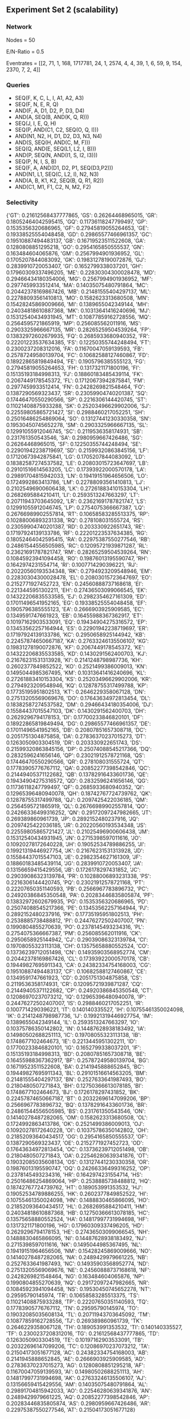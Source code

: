 ## Experiment Set 2 (scalability)

### Network 

Nodes = 50

E/N-Ratio = 0.5

Eventrates = [[2, 71, 1, 168, 1717781, 24, 1, 2574, 4, 4, 39, 1, 6, 59, 9, 154, 2370, 7, 2, 4]]

### Queries 

- SEQ(F, K, C, L, I, A1, A2, A3)
- SEQ(F, N, E, R, Q)
- AND(F, A, D1, D2, P, D3, D4)
- AND(A, SEQ(B, AND(K, Q, R)))
- SEQ(J, I, E, Q, H)
- SEQ(P, AND(C1, C2, SEQ(O, Q, I)))
- AND(N1, N2, H, D1, D2, D3, N3, N4)
- AND(S, SEQ(H, AND(C, M, F)))
- SEQ(Q, AND(E, SEQ(L1, L2, I, B)))
- AND(P, SEQ(N, AND(I1, S, I2, I3)))
- SEQ(P, N, I, S, B)
- SEQ(F, A, AND(D1, D2, P1, SEQ(D3,P2)))
- AND(N1, L1, SEQ(C, L2, I), N2, N3)
- AND(A, B, K1, K2, SEQ(B, Q, R1, R2))
- AND(C1, M1, F1, C2, N, M2, F2)

### Selectivity

{'GT': 0.21612568437777865, 'GS': 0.26264468965015, 'GR': 0.18052464042595415, 'GQ': 0.11736118247799497, 'GP': 0.1535356320686965, 'GF': 0.27945819055264653, 'GE': 0.19338525554048458, 'GD': 0.29865577466961357, 'GC': 0.19510887494483137, 'GB': 0.16719523511522608, 'GA': 0.1280808851295218, 'GO': 0.2954165850555537, 'GN': 0.163484604065876, 'GM': 0.2567994901936952, 'GL': 0.1705207844083092, 'GK': 0.19831278190072876, 'GJ': 0.2839910720053407, 'GI': 0.1652799338037201, 'GH': 0.17960309337496205, 'ME': 0.22830304300028478, 'MD': 0.29466434180354006, 'MG': 0.2567994901936952, 'MF': 0.2977459933512414, 'MA': 0.14035075480791864, 'MC': 0.20442378169867426, 'MB': 0.21481555404297137, 'ML': 0.22788093561410813, 'MO': 0.1582623313680508, 'MN': 0.15428245869009666, 'MI': 0.1389655042349144, 'MH': 0.24034818610887368, 'MK': 0.10313641416240696, 'MJ': 0.15312540434931945, 'MT': 0.10877859162728556, 'MQ': 0.2564595721865919, 'MP': 0.256085562011916, 'MS': 0.2903325966667135, 'MR': 0.28265259504539264, 'FP': 0.13832972602679935, 'FQ': 0.2685933680940352, 'FR': 0.22201223537634385, 'FS': 0.12250355744248494, 'FT': 0.2300237208312016, 'FA': 0.11670047059139593, 'FB': 0.25787249580139704, 'FC': 0.10682588127460867, 'FD': 0.18922865819849494, 'FE': 0.1905796385555123, 'FG': 0.27945819055264653, 'FH': 0.1317321171800196, 'FI': 0.15135193184998313, 'FJ': 0.18860183485439114, 'FK': 0.2067449178545372, 'FL': 0.17120673942875841, 'FM': 0.2977459933512414, 'FN': 0.2428269821548464, 'FO': 0.1387290569323437, 'SR': 0.23059904740201387, 'SQ': 0.17446470550290566, 'SP': 0.2216306144420745, 'ST': 0.11021408875933288, 'SK': 0.25203496629902006, 'SJ': 0.22559805865721427, 'SI': 0.2988460217052251, 'SH': 0.25016486254869064, 'SO': 0.13127441230330358, 'SN': 0.19530450745652278, 'SM': 0.2903325966667135, 'SL': 0.12991055912046745, 'SC': 0.2119536358174931, 'SB': 0.231761350543546, 'SA': 0.2980959667426486, 'SG': 0.26264468965015, 'SF': 0.12250355744248494, 'SE': 0.22901942238719697, 'SD': 0.21599320863845156, 'LF': 0.17120673942875841, 'LG': 0.1705207844083092, 'LD': 0.18382587274537582, 'LE': 0.20803015723647697, 'LB': 0.29101516614563205, 'LC': 0.17393922000570178, 'LA': 0.29891704815942033, 'LN': 0.19419151964656506, 'LO': 0.1724992863413786, 'LM': 0.22788093561410813, 'LJ': 0.21025496900606438, 'LK': 0.27261883410153304, 'LH': 0.2682695884210411, 'LI': 0.2593513247663297, 'LT': 0.20711943703645092, 'LR': 0.23621691787821747, 'LS': 0.12991055912046745, 'LP': 0.2754075366667387, 'LQ': 0.26766989902557814, 'RT': 0.10658583285513375, 'RP': 0.10288006893231338, 'RQ': 0.278108031555724, 'RS': 0.23059904740201387, 'RD': 0.203330922651743, 'RE': 0.17197924139133786, 'RF': 0.22201223537634385, 'RG': 0.18052464042595415, 'RA': 0.22975387550277546, 'RB': 0.24861544556505985, 'RC': 0.12095721939871287, 'RL': 0.23621691787821747, 'RM': 0.28265259504539264, 'RN': 0.10845923941094458, 'RO': 0.19876013195590747, 'RH': 0.1642974231554714, 'RI': 0.1007714290396221, 'RJ': 0.20220560193534348, 'RK': 0.2794923209548946, 'EM': 0.22830304300028478, 'EL': 0.20803015723647697, 'EO': 0.2152771927452723, 'EN': 0.24560888737168618, 'EI': 0.2213445951302211, 'EH': 0.27436503099066545, 'EK': 0.14322206835533585, 'EJ': 0.2982354627161309, 'ED': 0.17011496541952165, 'EG': 0.19338525554048458, 'EF': 0.1905796385555123, 'EA': 0.2666903925909585, 'EC': 0.1349591747661923, 'EB': 0.16455988367362917, 'ET': 0.10197162903533091, 'EQ': 0.19434904275316572, 'EP': 0.13453562257164944, 'ES': 0.22901942238719697, 'ER': 0.17197924139133786, 'KC': 0.2950658925144942, 'KB': 0.22457874650667187, 'KA': 0.27633246135506107, 'KG': 0.19831278190072876, 'KF': 0.2067449178545372, 'KE': 0.14322206835533585, 'KD': 0.1430291562400703, 'KJ': 0.21676231531313928, 'KI': 0.2141248798987736, 'KH': 0.2602377849852522, 'KO': 0.2521499386009013, 'KN': 0.1495044985367495, 'KM': 0.10313641416240696, 'KL': 0.27261883410153304, 'KS': 0.25203496629902006, 'KR': 0.2794923209548946, 'KQ': 0.12878755317499788, 'KP': 0.17735195951802513, 'KT': 0.2646229358067128, 'DN': 0.27513205569069676, 'DO': 0.17643634972813454, 'DL': 0.18382587274537582, 'DM': 0.29466434180354006, 'DJ': 0.15584437015547103, 'DK': 0.1430291562400703, 'DH': 0.2629296794178153, 'DI': 0.17700233846820101, 'DF': 0.18922865819849494, 'DG': 0.29865577466961357, 'DE': 0.17011496541952165, 'DB': 0.20807851657308718, 'DC': 0.2051751304875858, 'DA': 0.27836370237015273, 'DT': 0.1263050903304519, 'DR': 0.203330922651743, 'DS': 0.21599320863845156, 'DP': 0.25074088545217366, 'DQ': 0.2832596241656146, 'QP': 0.23021912578721168, 'QS': 0.17446470550290566, 'QR': 0.278108031555724, 'QT': 0.17783905776767112, 'QA': 0.20852277398542846, 'QC': 0.21449405371122682, 'QB': 0.13782916433601736, 'QE': 0.19434904275316572, 'QD': 0.2832596241656146, 'QG': 0.11736118247799497, 'QF': 0.2685933680940352, 'QI': 0.12965396480940078, 'QH': 0.18742767724739762, 'QK': 0.12878755317499788, 'QJ': 0.2097425422036185, 'QM': 0.2564595721865919, 'QL': 0.26766989902557814, 'QO': 0.24266336499316252, 'QN': 0.29172097247982665, 'JT': 0.269389860961739, 'JP': 0.2892152480237916, 'JQ': 0.2097425422036185, 'JR': 0.20220560193534348, 'JS': 0.22559805865721427, 'JL': 0.21025496900606438, 'JM': 0.15312540434931945, 'JN': 0.2715398597011616, 'JO': 0.10920278172640228, 'JH': 0.19052534789886255, 'JI': 0.19921319446927754, 'JK': 0.21676231531313928, 'JD': 0.15584437015547103, 'JE': 0.2982354627161309, 'JF': 0.18860183485439114, 'JG': 0.2839910720053407, 'JA': 0.13156659415429556, 'JB': 0.1726178297431852, 'JC': 0.29039086323139784, 'PR': 0.10288006893231338, 'PS': 0.2216306144420745, 'PQ': 0.23021912578721168, 'PT': 0.22207650351140593, 'PB': 0.2566967783896732, 'PC': 0.24920386845350548, 'PA': 0.20283446835805874, 'PF': 0.13832972602679935, 'PG': 0.1535356320686965, 'PD': 0.25074088545217366, 'PE': 0.13453562257164944, 'PJ': 0.2892152480237916, 'PK': 0.17735195951802513, 'PH': 0.2538885738488812, 'PI': 0.24476272502407007, 'PN': 0.1990804855270639, 'PO': 0.2378145493234316, 'PL': 0.2754075366667387, 'PM': 0.256085562011916, 'CK': 0.2950658925144942, 'CJ': 0.29039086323139784, 'CI': 0.19708055323113138, 'CH': 0.13575658880552524, 'CO': 0.13736239712051498, 'CN': 0.14935903568952774, 'CM': 0.20442378169867426, 'CL': 0.17393922000570178, 'CB': 0.19449827695911343, 'CA': 0.24382334754168003, 'CG': 0.19510887494483137, 'CF': 0.10682588127460867, 'CE': 0.1349591747661923, 'CD': 0.2051751304875858, 'CS': 0.2119536358174931, 'CR': 0.12095721939871287, 'CQ': 0.21449405371122682, 'CP': 0.24920386845350548, 'CT': 0.12086970237073212, 'IQ': 0.12965396480940078, 'IP': 0.24476272502407007, 'IS': 0.2988460217052251, 'IR': 0.1007714290396221, 'IT': 0.140140335527, 'IH': 0.10755461350024098, 'IK': 0.2141248798987736, 'IJ': 0.19921319446927754, 'IM': 0.1389655042349144, 'IL': 0.2593513247663297, 'IO': 0.10375786350142802, 'IN': 0.14487628938183492, 'IA': 0.14980502688251113, 'IC': 0.19708055323113138, 'IB': 0.1748677102464673, 'IE': 0.2213445951302211, 'ID': 0.17700233846820101, 'IG': 0.1652799338037201, 'IF': 0.15135193184998313, 'BD': 0.20807851657308718, 'BE': 0.16455988367362917, 'BF': 0.25787249580139704, 'BG': 0.16719523511522608, 'BA': 0.2141945888652845, 'BC': 0.19449827695911343, 'BL': 0.29101516614563205, 'BM': 0.21481555404297137, 'BN': 0.2527633641987493, 'BO': 0.2180480507271843, 'BH': 0.12750366613078185, 'BI': 0.1748677102464673, 'BJ': 0.1726178297431852, 'BK': 0.22457874650667187, 'BT': 0.20322696147099206, 'BP': 0.2566967783896732, 'BQ': 0.13782916433601736, 'BR': 0.24861544556505985, 'BS': 0.231761350543546, 'ON': 0.14140278487282065, 'OM': 0.1582623313680508, 'OL': 0.1724992863413786, 'OK': 0.2521499386009013, 'OJ': 0.10920278172640228, 'OI': 0.10375786350142802, 'OH': 0.21852093640434517, 'OG': 0.2954165850555537, 'OF': 0.1387290569323437, 'OE': 0.2152771927452723, 'OD': 0.17643634972813454, 'OC': 0.13736239712051498, 'OB': 0.2180480507271843, 'OA': 0.22546280639341876, 'OT': 0.19032085035608134, 'OS': 0.13127441230330358, 'OR': 0.19876013195590747, 'OQ': 0.24266336499316252, 'OP': 0.2378145493234316, 'HR': 0.1642974231554714, 'HS': 0.25016486254869064, 'HP': 0.2538885738488812, 'HQ': 0.18742767724739762, 'HT': 0.189053991353532, 'HJ': 0.19052534789886255, 'HK': 0.2602377849852522, 'HI': 0.10755461350024098, 'HN': 0.1488830465866095, 'HO': 0.21852093640434517, 'HL': 0.2682695884210411, 'HM': 0.24034818610887368, 'HB': 0.12750366613078185, 'HC': 0.13575658880552524, 'HA': 0.14817997731994698, 'HF': 0.1317321171800196, 'HG': 0.17960309337496205, 'HD': 0.2629296794178153, 'HE': 0.27436503099066545, 'NH': 0.1488830465866095, 'NI': 0.14487628938183492, 'NJ': 0.2715398597011616, 'NK': 0.1495044985367495, 'NL': 0.19419151964656506, 'NM': 0.15428245869009666, 'NO': 0.14140278487282065, 'NA': 0.2489429979661225, 'NB': 0.2527633641987493, 'NC': 0.14935903568952774, 'ND': 0.27513205569069676, 'NE': 0.24560888737168618, 'NF': 0.2428269821548464, 'NG': 0.163484604065876, 'NP': 0.1990804855270639, 'NQ': 0.29172097247982665, 'NR': 0.10845923941094458, 'NS': 0.19530450745652278, 'NT': 0.29595790145974, 'TR': 0.10658583285513375, 'TS': 0.11021408875933288, 'TP': 0.22207650351140593, 'TQ': 0.17783905776767112, 'TN': 0.29595790145974, 'TO': 0.19032085035608134, 'TL': 0.20711943703645092, 'TM': 0.10877859162728556, 'TJ': 0.269389860961739, 'TK': 0.2646229358067128, 'TH': 0.189053991353532, 'TI': 0.140140335527, 'TF': 0.2300237208312016, 'TG': 0.21612568437777865, 'TD': 0.1263050903304519, 'TE': 0.10197162903533091, 'TB': 0.20322696147099206, 'TC': 0.12086970237073212, 'TA': 0.21504173051677128, 'AC': 0.24382334754168003, 'AB': 0.2141945888652845, 'AE': 0.2666903925909585, 'AD': 0.27836370237015273, 'AG': 0.1280808851295218, 'AF': 0.11670047059139593, 'AI': 0.14980502688251113, 'AH': 0.14817997731994698, 'AK': 0.27633246135506107, 'AJ': 0.13156659415429556, 'AM': 0.14035075480791864, 'AL': 0.29891704815942033, 'AO': 0.22546280639341876, 'AN': 0.2489429979661225, 'AQ': 0.20852277398542846, 'AP': 0.20283446835805874, 'AS': 0.2980959667426486, 'AR': 0.22975387550277546, 'AT': 0.21504173051677128}
